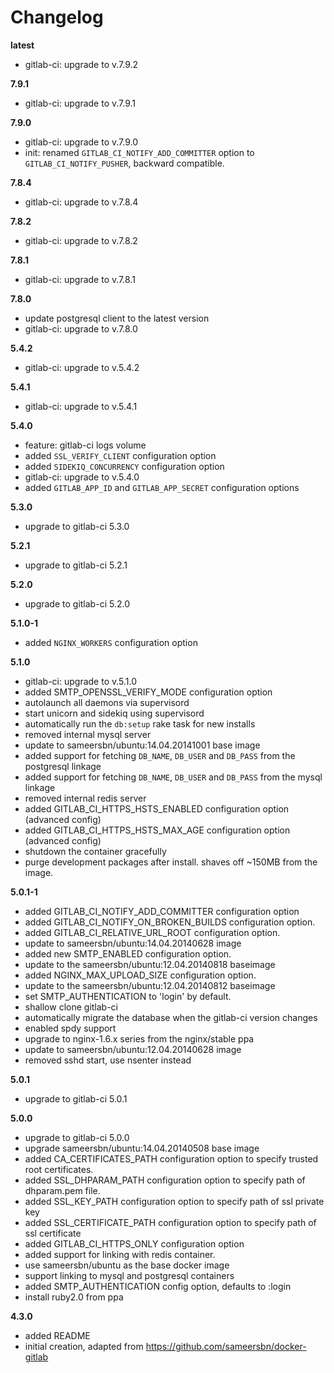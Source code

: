 # Changelog

**latest**
- gitlab-ci: upgrade to v.7.9.2

**7.9.1**
- gitlab-ci: upgrade to v.7.9.1

**7.9.0**
- gitlab-ci: upgrade to v.7.9.0
- init: renamed `GITLAB_CI_NOTIFY_ADD_COMMITTER` option to `GITLAB_CI_NOTIFY_PUSHER`, backward compatible.

**7.8.4**
- gitlab-ci: upgrade to v.7.8.4

**7.8.2**
- gitlab-ci: upgrade to v.7.8.2

**7.8.1**
- gitlab-ci: upgrade to v.7.8.1

**7.8.0**
- update postgresql client to the latest version
- gitlab-ci: upgrade to v.7.8.0

**5.4.2**
- gitlab-ci: upgrade to v.5.4.2

**5.4.1**
- gitlab-ci: upgrade to v.5.4.1

**5.4.0**
- feature: gitlab-ci logs volume
- added `SSL_VERIFY_CLIENT` configuration option
- added `SIDEKIQ_CONCURRENCY` configuration option
- gitlab-ci: upgrade to v.5.4.0
- added `GITLAB_APP_ID` and `GITLAB_APP_SECRET` configuration options

**5.3.0**
- upgrade to gitlab-ci 5.3.0

**5.2.1**
- upgrade to gitlab-ci 5.2.1

**5.2.0**
- upgrade to gitlab-ci 5.2.0

**5.1.0-1**
- added `NGINX_WORKERS` configuration option

**5.1.0**
- gitlab-ci: upgrade to v.5.1.0
- added SMTP_OPENSSL_VERIFY_MODE configuration option
- autolaunch all daemons via supervisord
- start unicorn and sidekiq using supervisord
- automatically run the `db:setup` rake task for new installs
- removed internal mysql server
- update to sameersbn/ubuntu:14.04.20141001 base image
- added support for fetching `DB_NAME`, `DB_USER` and `DB_PASS` from the postgresql linkage
- added support for fetching `DB_NAME`, `DB_USER` and `DB_PASS` from the mysql linkage
- removed internal redis server
- added GITLAB_CI_HTTPS_HSTS_ENABLED configuration option (advanced config)
- added GITLAB_CI_HTTPS_HSTS_MAX_AGE configuration option (advanced config)
- shutdown the container gracefully
- purge development packages after install. shaves off ~150MB from the image.

**5.0.1-1**
- added GITLAB_CI_NOTIFY_ADD_COMMITTER configuration option
- added GITLAB_CI_NOTIFY_ON_BROKEN_BUILDS configuration option.
- added GITLAB_CI_RELATIVE_URL_ROOT configuration option.
- update to sameersbn/ubuntu:14.04.20140628 image
- added new SMTP_ENABLED configuration option.
- update to the sameersbn/ubuntu:12.04.20140818 baseimage
- added NGINX_MAX_UPLOAD_SIZE configuration option.
- update to the sameersbn/ubuntu:12.04.20140812 baseimage
- set SMTP_AUTHENTICATION to 'login' by default.
- shallow clone gitlab-ci
- automatically migrate the database when the gitlab-ci version changes
- enabled spdy support
- upgrade to nginx-1.6.x series from the nginx/stable ppa
- update to sameersbn/ubuntu:12.04.20140628 image
- removed sshd start, use nsenter instead

**5.0.1**
- upgrade to gitlab-ci 5.0.1

**5.0.0**
- upgrade to gitlab-ci 5.0.0
- upgrade sameersbn/ubuntu:14.04.20140508 base image
- added CA_CERTIFICATES_PATH configuration option to specify trusted root certificates.
- added SSL_DHPARAM_PATH configuration option to specify path of dhparam.pem file.
- added SSL_KEY_PATH configuration option to specify path of ssl private key
- added SSL_CERTIFICATE_PATH configuration option to specify path of ssl certificate
- added GITLAB_CI_HTTPS_ONLY configuration option
- added support for linking with redis container.
- use sameersbn/ubuntu as the base docker image
- support linking to mysql and postgresql containers
- added SMTP_AUTHENTICATION config option, defaults to :login
- install ruby2.0 from ppa

**4.3.0**
- added README
- initial creation, adapted from https://github.com/sameersbn/docker-gitlab
